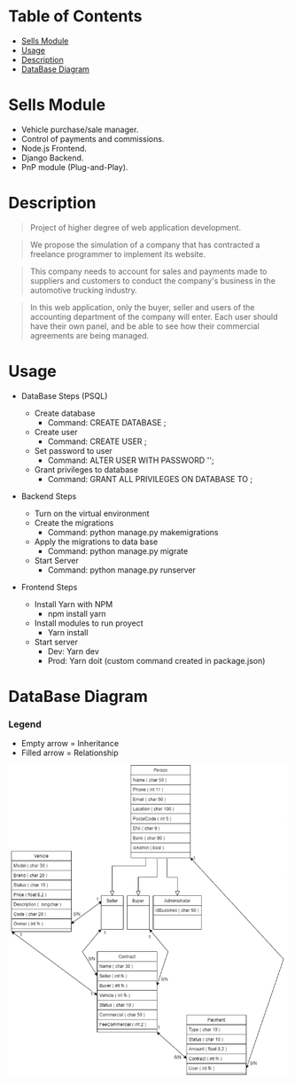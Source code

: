 # **Table of Contents**

   * [Sells Module](#SellsModule)
   * [Usage](#usage)
   * [Description](#Description)
   * [DataBase Diagram](#DataBaseDiagram)


# Sells Module

- Vehicle purchase/sale manager.
- Control of payments and commissions.
- Node.js Frontend.
- Django Backend.
- PnP module (Plug-and-Play). 


# Description
> Project of higher degree of web application development. 

>We propose the simulation of a company that has contracted a freelance programmer to implement its website.

>This company needs to account for sales and payments made to suppliers and customers to conduct the company's business in the automotive trucking industry.

>In this web application, only the buyer, seller and users of the accounting department of the company will enter. Each user should have their own panel, and be able to see how their commercial agreements are being managed.

# Usage
- DataBase Steps (PSQL)
   - Create database
      - Command: CREATE DATABASE <name-of-database>;
   - Create user
      - Command: CREATE USER <name-of-user>;
   - Set password to user
      - Command: ALTER USER <name-of-user> WITH PASSWORD '<password>';
   - Grant privileges to database
      - Command: GRANT ALL PRIVILEGES ON DATABASE <name-of-database> TO <name-of-user>;

- Backend Steps
   - Turn on the virtual environment
   - Create the migrations
      - Command: python manage.py makemigrations
   - Apply the migrations to data base
      - Command: python manage.py migrate
   - Start Server
      - Command: python manage.py runserver

- Frontend Steps
   - Install Yarn with NPM
      - npm install yarn
   - Install modules to run proyect
      - Yarn install
   - Start server
      - Dev: Yarn dev
      - Prod: Yarn doit (custom command created in package.json)

# DataBase Diagram
### Legend
- Empty arrow = Inheritance
- Filled arrow = Relationship

![](https://github.com/CarlxsMG/proyectoClase/blob/main/BaseDeDatos.drawio.png)
